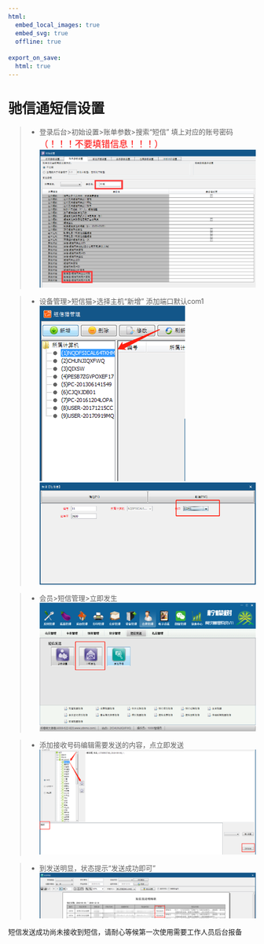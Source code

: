 ```yaml
---
html:
  embed_local_images: true
  embed_svg: true
  offline: true

export_on_save:
  html: true
---
```

 # 驰信通短信设置

> - 登录后台>初始设置>账单参数>搜索“短信”
填上对应的账号密码<font face="微软雅黑" size = 4 color = red > （！！！不要填错信息！！！） </font>
![用管理员身份运行](images/2.png)

> - 设备管理>短信猫>选择主机“新增”
添加端口默认com1
![](images/3.png)
![](images/4.png)

> - 会员>短信管理>立即发生
![](images/5.png)

> - 添加接收号码编辑需要发送的内容，点立即发送
![](images/6.jpg)

> - 到发送明显，状态提示“发送成功即可”
![用管理员身份运行](images/7.jpg)

短信发送成功尚未接收到短信，请耐心等候第一次使用需要工作人员后台报备